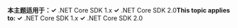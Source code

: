 <span data-ttu-id="c58f5-101">**本主题适用于：✓** .NET Core SDK 1.x **✓** .NET Core SDK 2.0</span><span class="sxs-lookup"><span data-stu-id="c58f5-101">**This topic applies to: ✓** .NET Core SDK 1.x **✓** .NET Core SDK 2.0</span></span>
